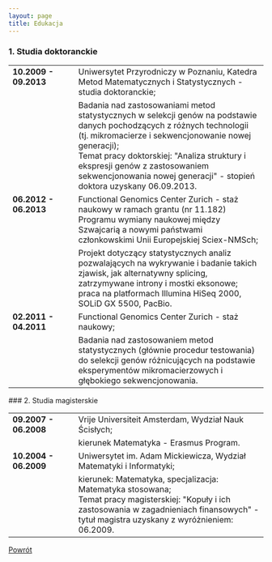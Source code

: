 ```yaml
---
layout: page
title: Edukacja
---
```


### 1. Studia doktoranckie

<style type="text/css">
.tg  {border-collapse:collapse;border-spacing:0;border-color:#ccc;border:none}
.tg td{overflow:hidden;word-break:normal}
.tg th{overflow:hidden;word-break:normal}
.tg .tg-9hbo{font-weight:bold;vertical-align:top}
.tg .tg-yw4l{vertical-align:top;text-align:left}
</style>
<table class="tg">
<col width="130">
  <tr>
    <td class="tg-9hbo">10.2009 - 09.2013</td>
    <td class="tg-yw4l">Uniwersytet Przyrodniczy w Poznaniu, Katedra Metod Matematycznych i Statystycznych - studia doktoranckie;</td>
  </tr>
  <tr>
    <td class="tg-yw4l"></td>
    <td class="tg-yw4l"> Badania nad zastosowaniami metod statystycznych w selekcji genów na podstawie danych pochodzących z różnych technologii (tj. mikromacierze i sekwencjonowanie nowej generacji);<br>      
   Temat pracy doktorskiej: "Analiza struktury i ekspresji genów z zastosowaniem sekwencjonowania nowej generacji" - stopień doktora uzyskany 06.09.2013.</td>
  </tr>
  <tr>
    <td class="tg-9hbo">06.2012 - 06.2013</td>
    <td class="tg-yw4l">Functional Genomics Center Zurich - staż naukowy w ramach grantu (nr 11.182) Programu wymiany naukowej między Szwajcarią a nowymi państwami członkowskimi Unii Europejskiej Sciex-NMSch;</td>
  </tr>
  <tr>
    <td class="tg-yw4l"></td>
    <td class="tg-yw4l">Projekt dotyczący statystycznych analiz pozwalających na wykrywanie i badanie takich zjawisk, jak alternatywny splicing, zatrzymywane introny i mostki eksonowe; praca na platformach Illumina HiSeq 2000, SOLiD GX 5500, PacBio.</td>
  </tr>
  <tr>
    <td class="tg-9hbo">02.2011 - 04.2011</td>
    <td class="tg-yw4l">Functional Genomics Center Zurich - staż naukowy;</td>
  </tr>
  <tr>
    <td class="tg-yw4l"></td>
    <td class="tg-yw4l">Badania nad zastosowaniem metod statystycznych (głównie procedur testowania) do selekcji genów różnicujących na podstawie eksperymentów mikromacierzowych i głębokiego sekwencjonowania.</td>
  </tr>
</table>
### 2. Studia magisterskie

<table class="tg">
<col width="130">
  <tr>
    <td class="tg-9hbo">09.2007 - 06.2008</td>
    <td class="tg-yw4l">Vrije Universiteit Amsterdam, Wydział Nauk Ścisłych;</td>
  </tr>
  <tr>
    <td class="tg-yw4l"></td>
    <td class="tg-yw4l">kierunek Matematyka - Erasmus Program.</td>
  </tr>
  <tr>
    <td class="tg-9hbo">10.2004 - 06.2009</td>
    <td class="tg-yw4l">Uniwersytet im. Adam Mickiewicza, Wydział Matematyki i Informatyki;</td>
  </tr>
  <tr>
    <td class="tg-yw4l"></td>
    <td class="tg-yw4l">kierunek: Matematyka, specjalizacja: Matematyka stosowana;<br>
      Temat pracy magisterskiej: "Kopuły i ich zastosowania w zagadnieniach finansowych" - tytuł magistra uzyskany z wyróżnieniem: 06.2009.</td>
  </tr>
</table>
   
[Powrót](/cv)
